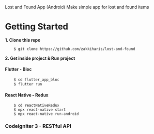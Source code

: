 Lost and Found App (Android)
Make simple app for lost and found items

# Getting Started
**1. Clone this repo**
```sh
    $ git clone https://github.com/zakkiharis/lost-and-found
```
**2. Get inside project & Run project**

#### Flutter - Bloc
```sh
    $ cd flutter_app_bloc
    $ flutter run
```
#### React Native - Redux
```
    $ cd reactNativeRedux
    $ npx react-native start
    $ npx react-native run-android
```

### Codeigniter 3 - RESTful API
